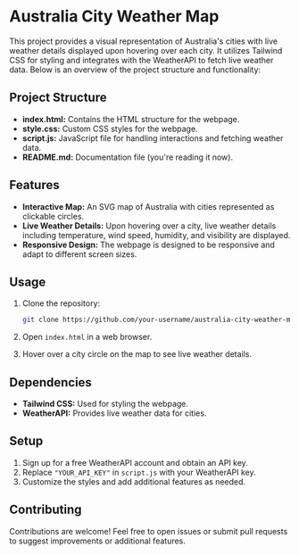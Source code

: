 # Australia City Weather Map

This project provides a visual representation of Australia's cities with live weather details displayed upon hovering over each city. It utilizes Tailwind CSS for styling and integrates with the WeatherAPI to fetch live weather data. Below is an overview of the project structure and functionality:

## Project Structure

- **index.html:** Contains the HTML structure for the webpage.
- **style.css:** Custom CSS styles for the webpage.
- **script.js:** JavaScript file for handling interactions and fetching weather data.
- **README.md:** Documentation file (you're reading it now).

## Features

- **Interactive Map:** An SVG map of Australia with cities represented as clickable circles.
- **Live Weather Details:** Upon hovering over a city, live weather details including temperature, wind speed, humidity, and visibility are displayed.
- **Responsive Design:** The webpage is designed to be responsive and adapt to different screen sizes.

## Usage

1. Clone the repository:

    ```bash
    git clone https://github.com/your-username/australia-city-weather-map.git
    ```

2. Open `index.html` in a web browser.

3. Hover over a city circle on the map to see live weather details.

## Dependencies

- **Tailwind CSS:** Used for styling the webpage.
- **WeatherAPI:** Provides live weather data for cities.

## Setup

1. Sign up for a free WeatherAPI account and obtain an API key.
2. Replace `"YOUR_API_KEY"` in `script.js` with your WeatherAPI key.
3. Customize the styles and add additional features as needed.

## Contributing

Contributions are welcome! Feel free to open issues or submit pull requests to suggest improvements or additional features.

